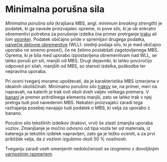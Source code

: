 # Minimalna porušna sila

_Minimalna porušna sila_ (krajšava MBS, angl. _minimum breaking strength_) je podatek, ki ga navede proizvajalec opreme, in pove silo, ki je ob enkratni obremenitvi potrebna za porušenje izdelka (na primer pretrganje [traku](trak) ali lom [vponke](vponka)). Podatek običajno pride v spremljavi drugega podatka, [največje delovne obremenitve](najvecja-delovna-obremenitev) (WLL): slednji podaja silo, ki je med običajno uporabo ne smemo preseči, če ne želimo poslabšati zagotovljenega MBS. Oprema, ki je bila med uporabo izpostavljena obremenitvam nad WLL, se lahko poruši pri sili, manjši od MBS. Drugi dejavniki, ki lahko povzročijo odpoved pri silah, manjših od MBS, so starost izdelka, poškodbe ter nepravilna uporaba.

Pri oceni tveganj moramo upoštevati, da je karakteristika MBS izmerjena v idealnih okoliščinah. Minimalno porušno silo [trakov](trak) se, na primer, meri na napravah, na katerih je trak ovit okoli dveh valjev velikega premera. V [banani](banana) je premer pritrdilnega elementa manjši, zato se lahko trak v njej pretrga tudi pod navedenim MBS. Nekateri proizvajalci zaradi tega razhajanja posebej navajajo tudi podatek o MBS, ki velja za uporabo z banano.

Porušno silo tekstilnih izdelkov (trakovi, vrvi) še zlasti zmanjša uporaba vozlov. Zmanjšanje je močno odvisno od tipa vozla ter od materiala, iz katerega je tekstilni izdelek napravljen, zato ga je težko oceniti, a za prvi približek velja, da z vozlom izgubimo okoli 50 % nosilnosti.

Tveganju zaradi vseh omenjenih nedoločenosti se izognemo z dovoljšnjim [varnostnim razmerjem](varnostno-razmerje).
